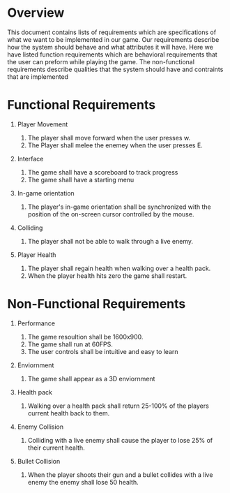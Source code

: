 # Overview

This document contains lists of requirements which are specifications of what we want to be implemented in our game. Our requirements describe how the system should behave and what attributes it will have. Here we have listed function requirements which are behavioral requirements that the user can preform while playing the game. The non-functional requirements describe qualities that the system should have and contraints that are implemented

# Functional Requirements

1. Player Movement
    1. The player shall move forward when the user presses w.
    2. The Player shall melee the enemey when the user presses E.

2. Interface
    1. The game shall have a scoreboard to track progress
    2. The game shall have a starting menu

3. In-game orientation
    1. The player's in-game orientation shall be synchronized with the position of the on-screen cursor controlled by the mouse.

4. Colliding
    1. The player shall not be able to walk through a live enemy.

5. Player Health
    1. The player shall regain health when walking over a health pack.
    2. When the player health hits zero the game shall restart.

# Non-Functional Requirements

1. Performance
    1. The game resoultion shall be 1600x900.
    2. The game shall run at 60FPS.
    3. The user controls shall be intuitive and easy to learn

2. Enviornment
    1. The game shall appear as a 3D enviornment
  
3. Health pack
    1. Walking over a health pack shall return 25-100% of the players current health back to them.

4. Enemy Collision
    1. Colliding with a live enemy shall cause the player to lose 25% of their current health.

5. Bullet Collision
    1. When the player shoots their gun and a bullet collides with a live enemy the enemy shall lose 50 health.

